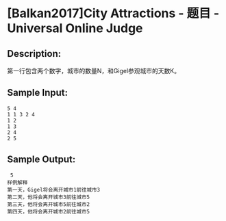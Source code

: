 #  [Balkan2017]City Attractions - 题目 - Universal Online Judge

## Description: 

第一行包含两个数字，城市的数量N，和Gigel参观城市的天数K。


## Sample Input: 
```
5 4
1 1 3 2 4
1 2
1 3
2 4
2 5
```

## Sample Output: 
```
 5
样例解释
第一天，Gigel将会离开城市1前往城市3
第二天，他将会离开城市3前往城市5
第三天，他将会离开城市5前往城市2
第四天，他将会离开城市2前往城市5
```

